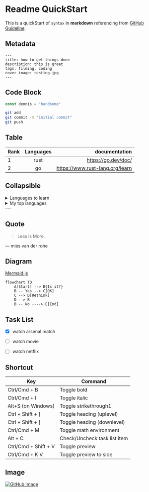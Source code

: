 # Readme QuickStart

This is a quickStart of `syntax` in **markdown** referencing from [GitHub Guideline](https://docs.github.com/en/get-started/writing-on-github/getting-started-with-writing-and-formatting-on-github/quickstart-for-writing-on-github).


## Metadata
```
---
title: how to get things done
description: this is great
tags: filming, coding
cover_image: testing.jpg
---
```

## Code Block


```javascript
const dennis = "handsome"

```

```sh
git add
git commit -m "initial commit"
git push
```

## Table

| Rank | Languages |                   documentation |
| :--- | :-------: | ------------------------------: |
| 1    |   rust    |             https://go.dev/doc/ |
| 2    |    go     | https://www.rust-lang.org/learn |


## Collapsible

<details>
<summary>Languages to learn</summary>

| Rank | Language |
| ---- | -------- |
| 1    | rust     |
| 2    | go       |


</details>

<details>
<summary>My top languages</summary>

1. Typescript
2. Python

</details>
---

## Quote
> Less is More.

— mies van der rohe

<!-- this is a comment. Not showing in preview-->


## Diagram

[Mermaid.js](http://mermaid.js.org/intro/)

```mermaid
flowchart TD
    A[Start] --> B{Is it?}
    B -- Yes --> C[OK]
    C --> D[Rethink]
    D --> B
    B -- No ----> E[End]
```

## Task List

 - [x] watch arsenal match
 - [ ] watch movie
 - [ ] watch netflix
  

## Shortcut

| Key                  | Command                      |
| -------------------- | ---------------------------- |
| Ctrl/Cmd + B         | Toggle bold                  |
| Ctrl/Cmd + I         | Toggle italic                |
| Alt+S (on Windows)   | Toggle strikethrough1        |
| Ctrl + Shift + ]     | Toggle heading (uplevel)     |
| Ctrl + Shift + [     | Toggle heading (downlevel)   |
| Ctrl/Cmd + M         | Toggle math environment      |
| Alt + C              | Check/Uncheck task list item |
| Ctrl/Cmd + Shift + V | Toggle preview               |
| Ctrl/Cmd + K V       | Toggle preview to side       |

## Image

[![GitHub Image](https://upload.wikimedia.org/wikipedia/commons/c/c2/GitHub_Invertocat_Logo.svg)](https://github.com)